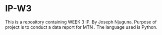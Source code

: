 # IP-W3
This is a repository containing WEEK 3 IP.
By Joseph Njuguna.
Purpose of project is to conduct a data report for MTN .
The language used is Python.

